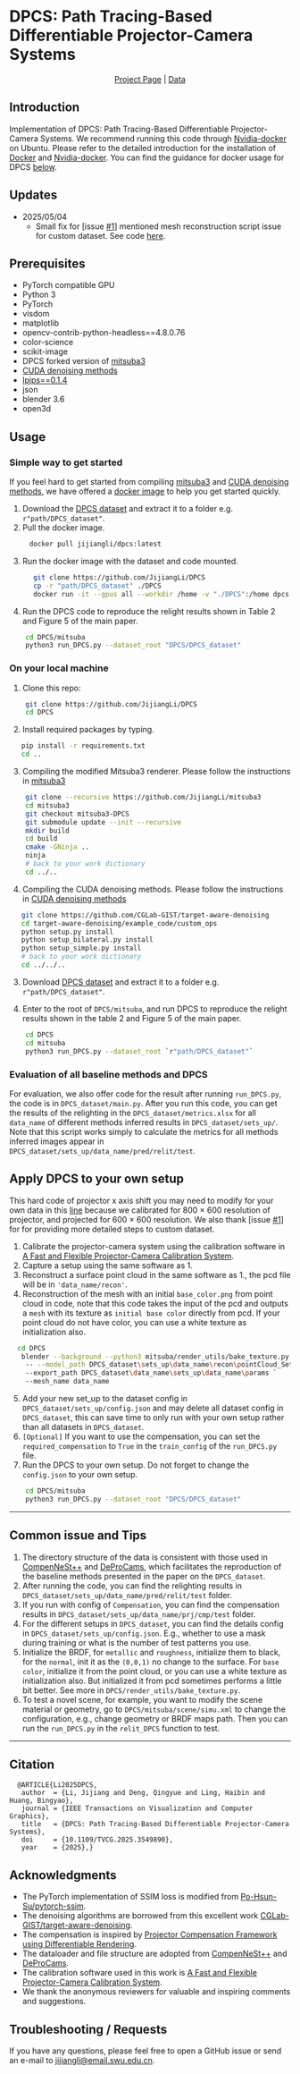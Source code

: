 
# DPCS: Path Tracing-Based Differentiable Projector-Camera Systems

<p align="center">
  <a href="https://jijiangli.github.io/DPCS/">Project Page</a >
  |
  <a href="https://drive.google.com/file/d/10BITDSg3g0y9ajSKn5zqb_1OmO1Xoab5/view?usp=drive_link">Data</a >
</p >

## Introduction
Implementation of DPCS: Path Tracing-Based Differentiable Projector-Camera Systems.
We recommend running this code through [Nvidia-docker](https://hub.docker.com/repository/docker/jijiangli/dpcs/) on Ubuntu. 
Please refer to the detailed introduction for the installation of [Docker](https://docs.docker.com/engine/install/ubuntu/) and [Nvidia-docker](https://docs.nvidia.com/datacenter/cloud-native/container-toolkit/latest/install-guide.html). You can find the guidance for docker usage for DPCS [below](#simple-way-to-get-started).

## Updates
* 2025/05/04
    * Small fix for [issue [#1](https://github.com/JijiangLi/DPCS/issues/1)] mentioned mesh reconstruction script issue for custom dataset. See code [here](https://github.com/JijiangLi/DPCS/blob/77900a4da4b297809e4cf3c3a5cff115861490ff/mitsuba/render_utils/bake_texture.py#L80-L88).
## Prerequisites
* PyTorch compatible GPU
* Python 3
* PyTorch
* visdom
* matplotlib
* opencv-contrib-python-headless==4.8.0.76
* color-science
* scikit-image
* DPCS forked version of [mitsuba3](https://github.com/JijiangLi/mitsuba3)
* [CUDA denoising methods](https://github.com/CGLab-GIST/target-aware-denoising)
* [lpips==0.1.4](https://github.com/richzhang/PerceptualSimilarity)
* json
* blender 3.6
* open3d


## Usage

### Simple way to get started
If you feel hard to get started from compiling [mitsuba3](https://mitsuba.readthedocs.io/en/stable/src/developer_guide/compiling.html) and [CUDA denoising methods](https://github.com/CGLab-GIST/target-aware-denoising), we have offered a [docker image](https://hub.docker.com/repository/docker/jijiangli/dpcs/)
to help you get started quickly.

1. Download the [DPCS dataset](https://drive.google.com/file/d/10BITDSg3g0y9ajSKn5zqb_1OmO1Xoab5/view?usp=drive_link) and extract it to a folder e.g. `r"path/DPCS_dataset"`.
2. Pull the docker image.
```bash
     docker pull jijiangli/dpcs:latest
```
3. Run the docker image with the dataset and code mounted.
```bash
      git clone https://github.com/JijiangLi/DPCS
      cp -r "path/DPCS_dataset" ./DPCS
      docker run -it --gpus all --workdir /home -v "./DPCS":/home dpcs:latest
```
4. Run the DPCS code to reproduce the relight results shown in Table 2 and Figure 5 of the main paper.
```bash
    cd DPCS/mitsuba
    python3 run_DPCS.py --dataset_root "DPCS/DPCS_dataset"
```

### On your local machine
1. Clone this repo:
```bash
    git clone https://github.com/JijiangLi/DPCS
    cd DPCS
```
   


2. Install required packages by typing.
```bash
   pip install -r requirements.txt
   cd ..
```

3. Compiling the modified Mitsuba3 renderer. Please follow the instructions in [mitsuba3](https://mitsuba.readthedocs.io/en/stable/src/developer_guide/compiling.html)

```bash
    git clone --recursive https://github.com/JijiangLi/mitsuba3
    cd mitsuba3
    git checkout mitsuba3-DPCS
    git submodule update --init --recursive
    mkdir build
    cd build
    cmake -GNinja ..
    ninja
    # back to your work dictionary
    cd ../..
```

4. Compiling the CUDA denoising methods. Please follow the instructions in [CUDA denoising methods](https://github.com/CGLab-GIST/target-aware-denoising)
```bash
   git clone https://github.com/CGLab-GIST/target-aware-denoising
   cd target-aware-denoising/example_code/custom_ops
   python setup.py install
   python setup_bilateral.py install
   python setup_simple.py install
   # back to your work dictionary
   cd ../../..
```

3. Download [DPCS dataset](https://drive.google.com/file/d/10BITDSg3g0y9ajSKn5zqb_1OmO1Xoab5/view?usp=drive_link) and extract it to a folder e.g. `r"path/DPCS_dataset"`.

4. Enter to the root of `DPCS/mitsuba`, and run DPCS to reproduce the relight results shown in the table 2 and Figure 5 of the main paper. 
```bash
    cd DPCS
    cd mitsuba
    python3 run_DPCS.py --dataset_root `r"path/DPCS_dataset"`
```
### Evaluation of all baseline methods and DPCS
For evaluation, we also offer code for the result after running `run_DPCS.py`, the code is in `DPCS_dataset/main.py`. 
After you run this code, you can get the results of the relighting in the `DPCS_dataset/metrics.xlsx` for all `data_name` of different methods inferred results in `DPCS_dataset/sets_up/`.
Note that this script works simply to calculate the metrics for all methods inferred images appear in `DPCS_dataset/sets_up/data_name/pred/relit/test`.
## Apply DPCS to your own setup
This hard code of projector x axis shift you may need to modify for your own data in this [line](https://github.com/JijiangLi/DPCS/blob/77900a4da4b297809e4cf3c3a5cff115861490ff/mitsuba/run_DPCS.py#L130) because we calibrated for 800 $\times$ 600 resolution of projector, and projected for 600 $\times$ 600 resolution. We also thank [issue [#1](https://github.com/JijiangLi/DPCS/issues/1)] for for providing more detailed steps to custom dataset.
1. Calibrate the projector-camera system using the calibration software in [A Fast and Flexible Projector-Camera Calibration System](https://github.com/BingyaoHuang/single-shot-pro-cam-calib).
2. Capture a setup using the same software as 1.
3. Reconstruct a surface point cloud in the same software as 1., the pcd file will be in `'data_name/recon'`.
4. Reconstruction of the mesh with an initial ``base_color.png`` from point cloud in code,
   note that this code takes the input of the pcd and outputs a `mesh` with its texture as `initial base color` directly from pcd. If your point cloud do not have color, you can use a white texture as initialization also. 
```bash
  cd DPCS
   blender --background --python3 mitsuba/render_utils/bake_texture.py `
    -- --model_path DPCS_dataset\sets_up\data_name\recon\pointCloud_Set01.ply `
    --export_path DPCS_dataset\data_name\sets_up\data_name\params `
    --mesh_name data_name
```
5. Add your new set_up to the dataset config in `DPCS_dataset/sets_up/config.json` and may delete all dataset config in `DPCS_dataset`, 
   this can save time to only run with your own setup rather than all datasets in `DPCS_dataset`.
6. `[Optional]` If you want to use the compensation, you can set the `required_compensation` to `True` in the `train_config` of the `run_DPCS.py` file. 
7. Run the DPCS to your own setup. Do not forget to change the `config.json` to your own setup.
```bash
    cd DPCS/mitsuba
    python3 run_DPCS.py --dataset_root "DPCS/DPCS_dataset"
```
----
## Common issue and Tips
1. The directory structure of the data is consistent with those used in [CompenNeSt++](https://github.com/BingyaoHuang/CompenNeSt-plusplus) and [DeProCams](https://github.com/BingyaoHuang/DeProCams), which facilitates the reproduction of the baseline methods presented in the paper on the `DPCS_dataset`.
2. After running the code, you can find the relighting results in `DPCS_dataset/sets_up/data_name/pred/relit/test` folder.
3. If you run with config of `Compensation`, you can find the compensation results in `DPCS_dataset/sets_up/data_name/prj/cmp/test` folder.
4. For the different setups in `DPCS_dataset`, you can find the details config in `DPCS_dataset/sets_up/config.json`.
   E.g., whether to use a mask during training or what is the number of test patterns you use.
5. Initialize the BRDF, for `metallic` and `roughness`, initialize them to black,
   for the `normal`, init it as the `(0,0,1)` no change to the surface. 
   For `base color`, initialize it from the point cloud, or you can use a white texture as initialization also.
   But initialized it from pcd sometimes performs a little bit better. See more in `DPCS/render_utils/bake_texture.py`.
6. To test a novel scene, for example, you want to modify the scene material or geometry,
   go to `DPCS/mitsuba/scene/simu.xml` to change the configuration, e.g., change geometry or BRDF maps path.
   Then you can run the `run_DPCS.py` in the `relit_DPCS` function to test.
----


## Citation
      @ARTICLE{Li2025DPCS,
       author  = {Li, Jijiang and Deng, Qingyue and Ling, Haibin and Huang, Bingyao},
       journal = {IEEE Transactions on Visualization and Computer Graphics},
       title   = {DPCS: Path Tracing-Based Differentiable Projector-Camera Systems},
       doi     = {10.1109/TVCG.2025.3549890},
       year    = {2025},}


## Acknowledgments
- The PyTorch implementation of SSIM loss is modified from [Po-Hsun-Su/pytorch-ssim](https://github.com/Po-Hsun-Su/pytorch-ssim).
- The denoising algorithms are borrowed from this excellent work [CGLab-GIST/target-aware-denoising](https://github.com/CGLab-GIST/target-aware-denoising).
- The compensation is inspired by [Projector Compensation Framework using Differentiable Rendering](https://github.com/CGLab-GIST/pc-using-dr).
- The dataloader and file structure are adopted from [CompenNeSt++](https://github.com/BingyaoHuang/CompenNeSt-plusplus) and [DeProCams](https://github.com/BingyaoHuang/DeProCams).
- The calibration software used in this work is [A Fast and Flexible Projector-Camera Calibration System](https://github.com/BingyaoHuang/single-shot-pro-cam-calib).
- We thank the anonymous reviewers for valuable and inspiring comments and suggestions.

## Troubleshooting / Requests
If you have any questions, please feel free to open a GitHub issue or send an e-mail to [jijiangli@email.swu.edu.cn](jijiangli@email.swu.edu.cn).

